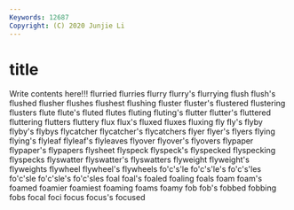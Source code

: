 ```yaml
---
Keywords: 12687
Copyright: (C) 2020 Junjie Li
---
```


# title

Write contents here!!!
flurried 
flurries 
flurry 
flurry's
flurrying 
flush 
flush's 
flushed 
flusher 
flushes 
flushest 
flushing 
fluster 
fluster's
flustered 
flustering 
flusters 
flute 
flute's 
fluted 
flutes 
fluting 
fluting's 
flutter
flutter's 
fluttered 
fluttering 
flutters 
fluttery 
flux 
flux's 
fluxed 
fluxes 
fluxing
fly 
fly's 
flyby 
flyby's 
flybys 
flycatcher 
flycatcher's 
flycatchers 
flyer 
flyer's
flyers 
flying 
flying's 
flyleaf 
flyleaf's 
flyleaves 
flyover 
flyover's 
flyovers 
flypaper
flypaper's 
flypapers 
flysheet 
flyspeck 
flyspeck's 
flyspecked 
flyspecking 
flyspecks 
flyswatter 
flyswatter's
flyswatters 
flyweight 
flyweight's 
flyweights 
flywheel 
flywheel's 
flywheels 
fo'c's'le 
fo'c's'le's 
fo'c's'les
fo'c'sle 
fo'c'sle's 
fo'c'sles 
foal 
foal's 
foaled 
foaling 
foals 
foam 
foam's
foamed 
foamier 
foamiest 
foaming 
foams 
foamy 
fob 
fob's 
fobbed 
fobbing
fobs 
focal 
foci 
focus 
focus's 
focused 

